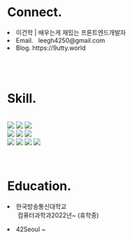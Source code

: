 # Connect.
<div>
   <li>
      이건학 | 배우는게 재밌는 프론트엔드개발자
   </li>
   <li>
      Email.   leegh4250@gmail.com
   </li>
   <li>
      Blog.    https://9utty.world
   </li>
</div>

<br />
<br />
<br />

# Skill.
<div align="start">
<br />
<img src="https://img.shields.io/badge/HTML-E34F26?style=for-the-badge&logo=html5&logoColor=white"/> <img src="https://img.shields.io/badge/CSS-1572B6?style=for-the-badge&logo=css3&logoColor=white"/> <img src="https://img.shields.io/badge/JavaScript-f7df1e?style=for-the-badge&logo=javascript&logoColor=black"/>
<br />
<img src="https://img.shields.io/badge/TypeScript-3178C6?style=for-the-badge&logo=typescript&logoColor=white"/> <img src="https://img.shields.io/badge/React-61DAFB?style=for-the-badge&logo=react&logoColor=black"/> <img src="https://img.shields.io/badge/RTKQuery-8C03FC?style=for-the-badge&logo=redux&logoColor=white"/> 
<br />
<img src="https://img.shields.io/badge/Git-F05032?style=for-the-badge&logo=git&logoColor=white"/>
<img src="https://img.shields.io/badge/next.js-000000?style=for-the-badge&logo=nextdotjs&logoColor=white)"/>
<img src="https://img.shields.io/badge/GitHub-181717?style=for-the-badge&logo=github&logoColor=white"/>
<img src="https://img.shields.io/badge/Slack-4A154B?style=for-the-badge&logo=slack&logoColor=white"/>
<br />
<br />
<br />
</div>


# Education.
<li>
   한국방송통신대학교
   <ul>
      컴퓨터과학과2022년~ (휴학중)
   </ul>
</li>
<li>
   42Seoul ~ 
</li>
